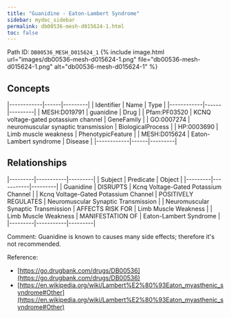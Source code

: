 ```yaml
---
title: "Guanidine - Eaton-Lambert Syndrome"
sidebar: mydoc_sidebar
permalink: db00536-mesh-d015624-1.html
toc: false 
---
```



Path ID: `DB00536_MESH_D015624_1`
{% include image.html url="images/db00536-mesh-d015624-1.png" file="db00536-mesh-d015624-1.png" alt="db00536-mesh-d015624-1" %}

## Concepts

|------------|------|---------|
| Identifier | Name | Type    |
|------------|------|---------|
| MESH:D019791 | guanidine | Drug |
| Pfam:PF03520 | KCNQ voltage-gated potassium channel | GeneFamily |
| GO:0007274 | neuromuscular synaptic transmission | BiologicalProcess |
| HP:0003690 | Limb muscle weakness | PhenotypicFeature |
| MESH:D015624 | Eaton-Lambert syndrome | Disease |
|------------|------|---------|

## Relationships

|---------|-----------|---------|
| Subject | Predicate | Object  |
|---------|-----------|---------|
| Guanidine | DISRUPTS | Kcnq Voltage-Gated Potassium Channel |
| Kcnq Voltage-Gated Potassium Channel | POSITIVELY REGULATES | Neuromuscular Synaptic Transmission |
| Neuromuscular Synaptic Transmission | AFFECTS RISK FOR | Limb Muscle Weakness |
| Limb Muscle Weakness | MANIFESTATION OF | Eaton-Lambert Syndrome |
|---------|-----------|---------|

Comment: Guanidine is known to causes many side effects; therefore it's not recommended.

Reference: 
  - [https://go.drugbank.com/drugs/DB00536](https://go.drugbank.com/drugs/DB00536)
  - [https://en.wikipedia.org/wiki/Lambert%E2%80%93Eaton_myasthenic_syndrome#Other](https://en.wikipedia.org/wiki/Lambert%E2%80%93Eaton_myasthenic_syndrome#Other)
